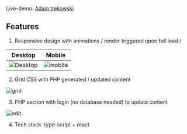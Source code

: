 Live-demo: [Adam trekowski](http://www.farmerolaf.com/adam)

## Features

1. Responsive design with animations / render triggered upon full load / 

Desktop | Mobile
:-------:|:------:
![Desktop](https://i.postimg.cc/Wz0Pd733/trekowski1.png) | ![mobile](https://i.postimg.cc/JnfL7FRv/trekowski2.png)

2. Grid CSS with PHP generated / updated content

![grid](https://i.postimg.cc/JnD8L8Cj/trekowski3.png)

3. PHP section with login (no database needed) to update content

![edit](https://i.postimg.cc/sDZMcFBQ/trekowski4.png)

4. Tech stack: type-script + react
